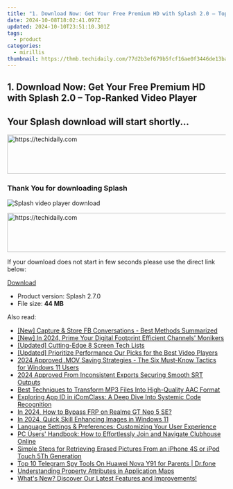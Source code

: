 ```yaml
---
title: "1. Download Now: Get Your Free Premium HD with Splash 2.0 – Top-Ranked Video Player"
date: 2024-10-08T18:02:41.097Z
updated: 2024-10-10T23:51:10.301Z
tags:
  - product
categories:
  - mirillis
thumbnail: https://thmb.techidaily.com/77d2b3ef679b5fcf16ae0f3446de13ba438b3d48f4673334fb3a900060d9f0bc.jpg
---
```


## 1. Download Now: Get Your Free Premium HD with Splash 2.0 – Top-Ranked Video Player

## Your Splash download will start shortly...

<!-- affiliate ads begin -->
<a href="https://appsumo.8odi.net/c/5597632/2112008/7443" target="_top" id="2112008">
  <img src="//a.impactradius-go.com/display-ad/7443-2112008" border="0" alt="https://techidaily.com" width="728" height="90"/>
</a>
<img height="0" width="0" src="https://appsumo.8odi.net/i/5597632/2112008/7443" style="position:absolute;visibility:hidden;" border="0" />
<!-- affiliate ads end -->

### Thank You for downloading Splash

![Splash video player download](https://mirillis.com/res/old/media/images/store/splash_box.png) 

<!-- affiliate ads begin -->
<a href="https://appsumo.8odi.net/c/5597632/2144298/7443" target="_top" id="2144298">
  <img src="//a.impactradius-go.com/display-ad/7443-2144298" border="0" alt="https://techidaily.com" width="728" height="90"/>
</a>
<img height="0" width="0" src="https://appsumo.8odi.net/i/5597632/2144298/7443" style="position:absolute;visibility:hidden;" border="0" />
<!-- affiliate ads end -->

If your download does not start in few seconds please use the direct link below:

[Download](https://tools.techidaily.com/mirillis/products/) 
* Product version: Splash 2.7.0
* File size: **44 MB**

<ins class="adsbygoogle"
     style="display:block"
     data-ad-format="autorelaxed"
     data-ad-client="ca-pub-7571918770474297"
     data-ad-slot="1223367746"></ins>

<ins class="adsbygoogle"
     style="display:block"
     data-ad-client="ca-pub-7571918770474297"
     data-ad-slot="8358498916"
     data-ad-format="auto"
     data-full-width-responsive="true"></ins>

<span class="atpl-alsoreadstyle">Also read:</span>
<div><ul>
<li><a href="https://facebook-video-recording.techidaily.com/new-capture-and-store-fb-conversations-best-methods-summarized/"><u>[New] Capture & Store FB Conversations - Best Methods Summarized</u></a></li>
<li><a href="https://youtube-docs.techidaily.com/n-2024-prime-your-digital-footprint-efficient-channels-monikers/"><u>[New] In 2024, Prime Your Digital Footprint Efficient Channels' Monikers</u></a></li>
<li><a href="https://screen-mirroring-recording.techidaily.com/updated-cutting-edge-8-screen-tech-lists/"><u>[Updated] Cutting-Edge 8 Screen Tech Lists</u></a></li>
<li><a href="https://extra-approaches.techidaily.com/updated-prioritize-performance-our-picks-for-the-best-video-players/"><u>[Updated] Prioritize Performance Our Picks for the Best Video Players</u></a></li>
<li><a href="https://remote-screen-capture.techidaily.com/2024-approved-mov-saving-strategies-the-six-must-know-tactics-for-windows-11-users/"><u>2024 Approved .MOV Saving Strategies - The Six Must-Know Tactics for Windows 11 Users</u></a></li>
<li><a href="https://vp-tips.techidaily.com/2024-approved-from-inconsistent-exports-securing-smooth-srt-outputs/"><u>2024 Approved From Inconsistent Exports Securing Smooth SRT Outputs</u></a></li>
<li><a href="https://fox-zaraz.techidaily.com/best-techniques-to-transform-mp3-files-into-high-quality-aac-format/"><u>Best Techniques to Transform MP3 Files Into High-Quality AAC Format</u></a></li>
<li><a href="https://fox-zaraz.techidaily.com/exploring-app-id-in-icomclass-a-deep-dive-into-systemic-code-recognition/"><u>Exploring App ID in iComClass: A Deep Dive Into Systemic Code Recognition</u></a></li>
<li><a href="https://android-frp.techidaily.com/in-2024-how-to-bypass-frp-on-realme-gt-neo-5-se-by-drfone-android/"><u>In 2024, How to Bypass FRP on Realme GT Neo 5 SE?</u></a></li>
<li><a href="https://extra-approaches.techidaily.com/in-2024-quick-skill-enhancing-images-in-windows-11/"><u>In 2024, Quick Skill Enhancing Images in Windows 11</u></a></li>
<li><a href="https://fox-zaraz.techidaily.com/language-settings-and-preferences-customizing-your-user-experience/"><u>Language Settings & Preferences: Customizing Your User Experience</u></a></li>
<li><a href="https://fox-zaraz.techidaily.com/pc-users-handbook-how-to-effortlessly-join-and-navigate-clubhouse-online/"><u>PC Users' Handbook: How to Effortlessly Join and Navigate Clubhouse Online</u></a></li>
<li><a href="https://fox-zaraz.techidaily.com/simple-steps-for-retrieving-erased-pictures-from-an-iphone-4s-or-ipod-touch-5th-generation/"><u>Simple Steps for Retrieving Erased Pictures From an iPhone 4S or iPod Touch 5Th Generation</u></a></li>
<li><a href="https://android-location-track.techidaily.com/top-10-telegram-spy-tools-on-huawei-nova-y91-for-parents-drfone-by-drfone-virtual-android/"><u>Top 10 Telegram Spy Tools On Huawei Nova Y91 for Parents | Dr.fone</u></a></li>
<li><a href="https://fox-zaraz.techidaily.com/understanding-property-attributes-in-application-maps/"><u>Understanding Property Attributes in Application Maps</u></a></li>
<li><a href="https://fox-zaraz.techidaily.com/whats-new-discover-our-latest-features-and-improvements/"><u>What's New? Discover Our Latest Features and Improvements!</u></a></li>
</ul></div>

